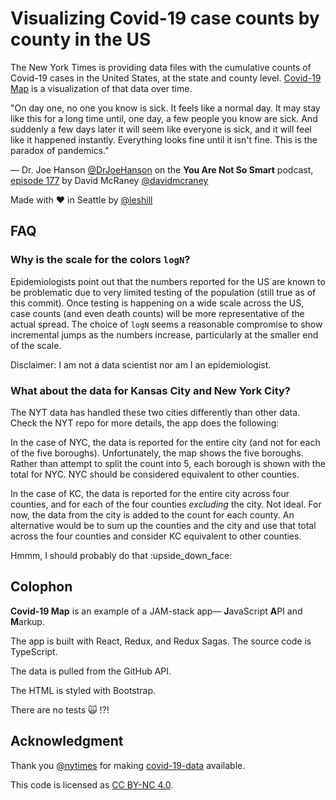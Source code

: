# Visualizing Covid-19 case counts by county in the US

The New York Times is providing data files with the cumulative counts of Covid-19 cases in the United States, at the state and county level. [Covid-19 Map](https://covid-19-map.leshill.org) is a visualization of that data over time.

"On day one, no one you know is sick. It feels like a normal day. It may stay like this for a long time until, one day, a few people you know are sick. And suddenly a few days later it will seem like everyone is sick, and it will feel like it happened instantly. Everything looks fine until it isn't fine. This is the paradox of pandemics."

&mdash; Dr. Joe Hanson [@DrJoeHanson](https://twitter.com/DrJoeHanson) on the **You Are Not So Smart** podcast, [episode 177](https://youarenotsosmart.com/2020/04/05/yanss-177-why-people-waited-so-long-to-take-precautions-against-covid-19-how-to-better-persuade-those-who-still-refuse-and-how-to-take-bettercare-of-your-mental-health-during-isolation/) by David McRaney [@davidmcraney](https://twitter.com/davidmcraney)

Made with :heart: in Seattle by [@leshill](https://twitter.com/leshill)

## FAQ

### Why is the scale for the colors `logN`?

Epidemiologists point out that the numbers reported for the US are known to be
problematic due to very limited testing of the population (still true as of this
commit). Once testing is happening on a wide scale across the US, case counts
(and even death counts) will be more representative of the actual spread. The
choice of `logN` seems a reasonable compromise to show incremental jumps as the
numbers increase, particularly at the smaller end of the scale.

Disclaimer: I am not a data scientist nor am I an epidemiologist.

### What about the data for Kansas City and New York City?

The NYT data has handled these two cities differently than other data. Check the
NYT repo for more details, the app does the following:

In the case of NYC, the data is reported for the entire city (and not for each
of the five boroughs). Unfortunately, the map shows the five boroughs. Rather
than attempt to split the count into 5, each borough is shown with the total
for NYC. NYC should be considered equivalent to other counties.

In the case of KC, the data is reported for the entire city across four
counties, and for each of the four counties _excluding_ the city. Not ideal. For
now, the data from the city is added to the count for each county. An alternative
would be to sum up the counties and the city and use that total across the four
counties and consider KC equivalent to other counties.

Hmmm, I should probably do that :upside\_down\_face:

## Colophon

**Covid-19 Map** is an example of a JAM-stack app&mdash; **J**avaScript **A**PI and **M**arkup.

The app is built with React, Redux, and Redux Sagas. The source code is TypeScript.

The data is pulled from the GitHub API.

The HTML is styled with Bootstrap.

There are no tests :scream_cat: !?!

## Acknowledgment

Thank you [@nytimes](https://twitter.com/nytimes) for making [covid-19-data](https://github.com/nytimes/covid-19-data) available.

This code is licensed as [CC BY-NC 4.0](https://creativecommons.org/licenses/by-nc/4.0/).
